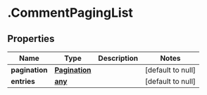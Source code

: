 # .CommentPagingList

## Properties
Name | Type | Description | Notes
------------ | ------------- | ------------- | -------------
**pagination** | [**Pagination**](Pagination.md) |  | [default to null]
**entries** | [**any**](CommentEntry.md) |  | [default to null]


